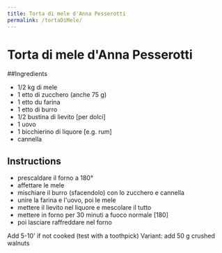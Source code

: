 ```yaml
---
title: Torta di mele d'Anna Pesserotti
permalink: /tortaDiMele/
---
```

# Torta di mele d'Anna Pesserotti

##Ingredients

- 1/2 kg di mele
- 1 etto di zucchero (anche 75 g)
- 1 etto du farina
- 1 etto di burro
- 1/2 bustina di lievito [per dolci]
- 1 uovo
- 1 bicchierino di liquore [e.g. rum]
- cannella

## Instructions

- prescaldare il forno a 180°
- affettare le mele
- mischiare il burro (sfacendolo) con lo zucchero e cannella
- unire la farina e l'uovo, poi le mele
- mettere il lievito nel liquore e mescolare il tutto
- mettere in forno per 30 minuti a fuoco normale [180]
- poi lasciare raffreddare nel forno

Add 5-10' if not cooked (test with a toothpick)
Variant: add 50 g crushed walnuts
